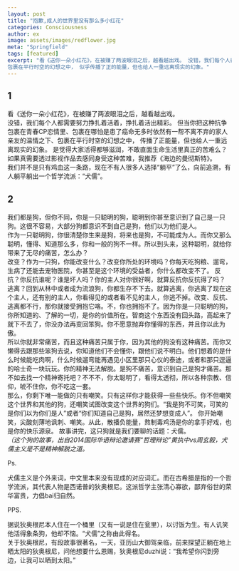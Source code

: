 ```yaml
---
layout: post
title: "抱歉,成人的世界里没有那么多小红花"
categories: Consciousness
author: ex
image: assets/images/redflower.jpg
meta: "Springfield"
tags: [featured]
excerpt: "看《送你一朵小红花》，在被赚了两波眼泪之后，越看越出戏。 没错，我们每个人都需要努力挣扎着活，挣扎着活出精彩。 但当你把这种抗争包裹在青春CP恋情里、包裹在哪怕是患了癌命无多时依然有一帮不离不弃的家人亲友的温情之下、  
包裹在平行时空的幻想之中， 似乎传播了正的能量，但也给人一重远离现实的幻象。"
---
```

  
## 1
看《送你一朵小红花》，在被赚了两波眼泪之后，越看越出戏。  
没错，我们每个人都需要努力挣扎着活着，挣扎着活出精彩。 但当你把这种抗争包裹在青春CP恋情里、包裹在哪怕是患了癌命无多时依然有一帮不离不弃的家人亲友的温情之下、包裹在平行时空的幻想之中， 传播了正能量，但也给人一重远离现实的幻象。 是觉得大家活得都够滋润，不敢直面生命生活里真正的苦难么？如果真需要透过影视作品去感同身受这种苦难，我推荐《海边的曼彻斯特》。  
我们并不是只有鸡血这一条路，现在不有人很多人选择“躺平”了么，向前追溯，有人躺平躺出一个哲学流派：“犬儒”。

## 2  
我们都是狗，但你不同，你是一只聪明的狗，聪明到你甚至意识到了自己是一只狗。这很不容易，大部分狗都意识不到自己是狗，他们以为他们是人。  
作为一只聪明狗，你很清楚你生来是狗，将来也是狗，不可能成为人。而你又那么聪明，懂得、知道那么多，你和一般的狗不一样。所以到头来，这种聪明，就给你带来了无尽的痛苦，怎么办？  
改变？作为一只狗，你能改变什么？改变你所处的环境吗？你每天吃狗粮、遛弯，生病了还能去宠物医院，你甚至是这个环境的受益者，你什么都改变不了。 反抗？你反抗谁呢？谁是坏人吗？你的主人对你很好啊，就算反抗你反抗得了吗？  
逃离？回到从林中或者成为流浪狗，你都生存不下去。就算逃离，你逃离了现在这个主人，还有别的主人，你看得见的或者看不见的主人，你逃不掉。改变、反抗、逃离都不行，那你就接受拥抱它咯。不，你也拥抱不了。因为你是一只聪明的狗，你所知道的、了解的一切，是你的价值所在。智商这个东西没有回头路，高起来了就下不去了，你没办法再变回笨狗。你不愿意抛弃你懂得的东西，并且你以此为傲。  
所以你就非常痛苦，而且这种痛苦只属于你，因为其他的狗没有这种痛苦。而你又懒得去跟那些笨狗去说，你知道他们不会懂你，跟他们说不明白。他们想着的是什么时候能吃肉啊，什么时候遛弯能再遇见小区里那只心仪的泰迪，或者和那只逗逼的哈士奇一块玩玩。你的精神无法解脱。是狗不痛苦，意识到自己是狗才痛苦。那不如去找一个精神寄托吧？不不不，你太聪明了，看得太透彻，所以各种宗教、信仰，唬不住你，你不吃这一套。   
那么，你剩下唯一能做的只有嘲笑。只有这样你才能获得一些些快乐。你不但嘲笑这个世界和其他的狗，还嘲笑试图改变这个世界的狗们。“我是狗不可笑，可笑的是你们以为你们是人”或者“你们知道自己是狗，居然还梦想变成人”。 
你开始嘲笑，尖酸刻薄地讽刺、嘲笑。从此，散播负能量，熬制毒鸡汤是你的拿手好戏，也是你的快乐源泉。 故事讲完，这只狗就是我们要聊的话题：犬儒。   
_（这个狗的故事，出自2014国际华语辩论邀请赛“哲理辩论”黄执中vs周玄毅，犬儒主义是不是精神解脱之道。_

Ps.

犬儒主义是个外来词，中文里本来没有现成的对应词汇。而在古希腊是指的一个哲学流派，其代表人物是西诺普的狄奥根尼。这派哲学主张清心寡欲，鄙弃俗世的荣华富贵，力倡bai归自然。

PPS. 
 
据说狄奥根尼本人住在一个桶里（又有一说是住在瓮里），以讨饭为生。有人讥笑他活得象条狗，他却不恼。“犬儒”之称由此得名。  
关于狄奥根尼，有段故事很著名，一天，亚历山大御驾亲临，前来探望正躺在地上晒太阳的狄奥根尼，问他想要什么恩赐，狄奥根尼duzhi说：“我希望你闪到旁边，让我可以晒到太阳。”




